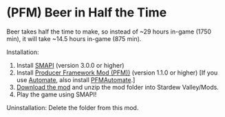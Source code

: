 # (PFM) Beer in Half the Time
Beer takes half the time to make, so instead of ~29 hours in-game (1750 min), it will take ~14.5 hours in-game (875 min).

Installation:
1. Install <a href="https://smapi.io/">SMAPI</a> (version 3.0.0 or higher)
2. Install <a href="https://www.nexusmods.com/stardewvalley/mods/4970">Producer Framework Mod (PFM))</a> (version 1.1.0 or higher) [If you use <a href="https://www.nexusmods.com/stardewvalley/mods/1063?tab=files">Automate</a>, also install <a href="https://www.nexusmods.com/stardewvalley/mods/5038">PFMAutomate</a>.]
3. <a href="https://github.com/LenneDalben/StardewValleyModsGPL/releases/">Download the mod</a> and unzip the mod folder into Stardew Valley/Mods.
4. Play the game using SMAPI!

Uninstallation:
Delete the folder from this mod.